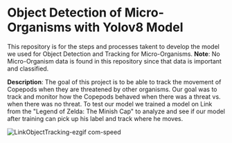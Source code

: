 # Object Detection of Micro-Organisms with Yolov8 Model
This repository is for the steps and processes takent to develop the model we used for Object Detection and Tracking for Micro-Organisms.
**Note**: No Micro-Organism data is found in this repository since that data is important and classified.

**Description**: The goal of this project is to be able to track the movement of Copepods when they are threatened by other organisms. Our goal was to track and monitor how the Copepods behaved when there was a threat vs. when there was no threat.
To test our model we trained a model on Link from the "Legend of Zelda: The Minish Cap" to analyze and see if our model after training can pick up his label and track where he moves.

![LinkObjectTracking-ezgif com-speed](https://github.com/user-attachments/assets/d33a5896-852f-4f0f-a92f-3daeebc4dfe5)

